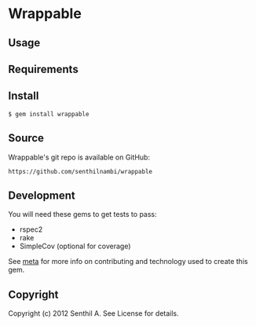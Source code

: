 # Wrappable

## Usage

## Requirements

## Install

    $ gem install wrappable

## Source

Wrappable's git repo is available on GitHub:

    https://github.com/senthilnambi/wrappable

## Development

You will need these gems to get tests to pass:

  * rspec2
  * rake
  * SimpleCov (optional for coverage)

See [meta](https://github.com/senthilnambi/meta) for more info on contributing and technology used to create this gem.

## Copyright

Copyright (c) 2012 Senthil A. See License for details.
